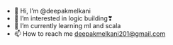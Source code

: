- 👋 Hi, I’m @deepakmelkani
- 👀 I’m interested in logic building❣
- 🌱 I’m currently learning ml and scala
- 📫 How to reach me deepakmelkani201@gmail.com

<!---
deepakmelkani/deepakmelkani is a ✨ special ✨ repository because its `README.md` (this file) appears on your GitHub profile.
You can click the Preview link to take a look at your changes.
--->
